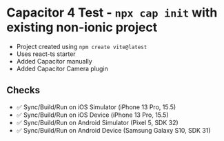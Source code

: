 # Capacitor 4 Test - `npx cap init` with existing non-ionic project

* Project created using `npm create vite@latest`
* Uses react-ts starter
* Added Capacitor manually
* Added Capacitor Camera plugin

## Checks

* ✅ Sync/Build/Run on iOS Simulator (iPhone 13 Pro, 15.5)
* ✅ Sync/Build/Run on iOS Device (iPhone 13 Pro, 15.5)
* ✅ Sync/Build/Run on Android Simulator (Pixel 5, SDK 32)
* ✅ Sync/Build/Run on Android Device (Samsung Galaxy S10, SDK 31)